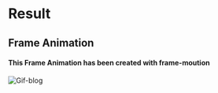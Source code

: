 # Result

## Frame Animation

#### This Frame Animation has been created with frame-moution

![Gif-blog](https://github.com/thenavik/simple-frame-animation/blob/master/src/core/gif/c751910e-88e5-4fd2-8696-3580810f9df7.gif)
